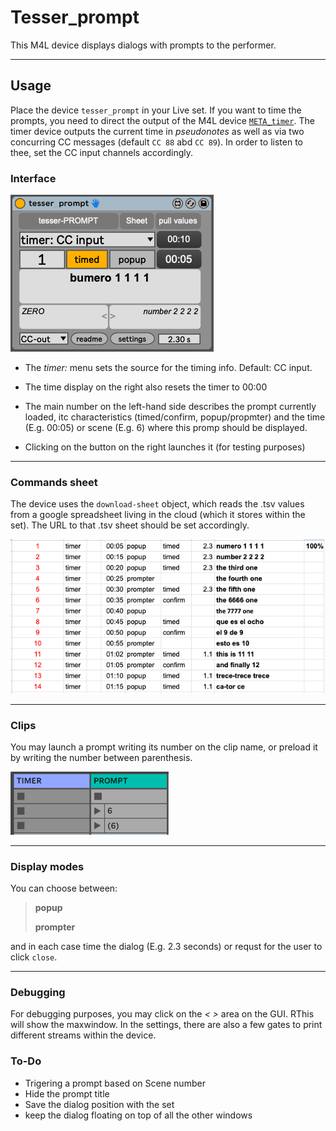 # Tesser_prompt

This M4L device displays dialogs with prompts to the performer.

---

## Usage

Place the device `tesser_prompt` in your Live set. If you want to time the prompts, you need to direct the output of the M4L device [`META_timer`](https://bitbucket.org/AdrianArtacho/meta_timer/src/master/). The timer device outputs the current time in *pseudonotes* as well as via two concurring CC messages (default `CC 88` abd `CC 89`). In order to listen to thee, set the CC input channels accordingly.

### Interface

![GUI](images/GUI.png)

- The *timer:* menu sets the source for the timing info. Default: CC input.

- The time display on the right also resets the timer to 00:00

- The main number on the left-hand side describes the prompt currently loaded, itc characteristics (timed/confirm, popup/propmter) and the time (E.g. 00:05) or scene (E.g. 6) where this promp should be displayed.

- Clicking on the button on the right launches it (for testing purposes)

---

### Commands sheet

The device uses the `download-sheet` object, which reads the .tsv values from a google spreadsheet living in the cloud (which it stores within the set). The URL to that .tsv sheet should be set accordingly.

![shet](images/sheet.png)

---

### Clips

You may launch a prompt writing its number on the clip name, or preload it by writing the number between parenthesis.

![clips](images/clips.png)

---

### Display modes

You can choose between:

> **popup** 
> 
> **prompter**

and in each case time the dialog (E.g. 2.3 seconds) or requst for the user to click `close`.

---

### Debugging

For debugging purposes, you may click on the *< >* area on the GUI. RThis will show the maxwindow. In the settings, there are also a few gates to print different streams within the device.

### To-Do

- Trigering a prompt based on Scene number
- Hide the prompt title
- Save the dialog position with the set
- keep the dialog floating on top of all the other windows